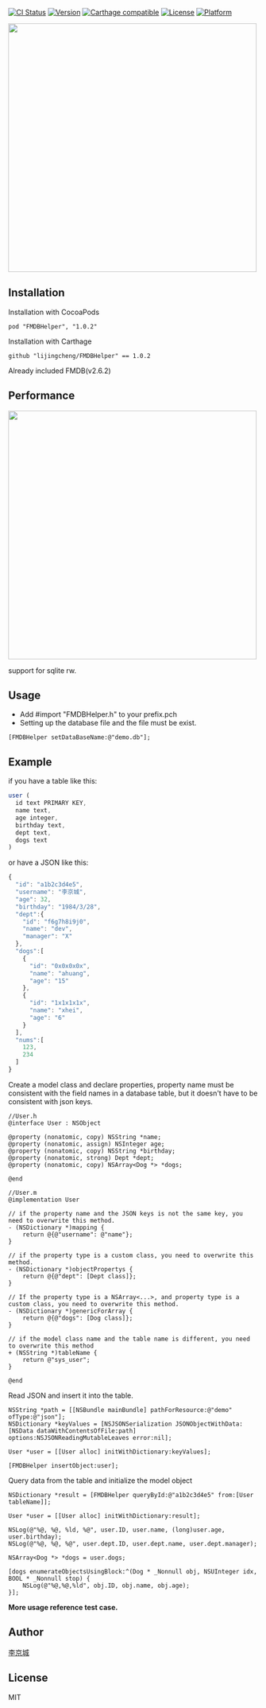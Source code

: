 
[![CI Status](http://img.shields.io/travis/lijingcheng/FMDBHelper.svg?style=flat)](https://travis-ci.org/lijingcheng/FMDBHelper)
[![Version](https://img.shields.io/cocoapods/v/FMDBHelper.svg?style=flat)](http://cocoadocs.org/docsets/FMDBHelper)
[![Carthage compatible](https://img.shields.io/badge/Carthage-compatible-4BC51D.svg?style=flat)](https://github.com/Carthage/Carthage)
[![License](https://img.shields.io/cocoapods/l/FMDBHelper.svg?style=flat)](http://cocoadocs.org/docsets/FMDBHelper)
[![Platform](https://img.shields.io/cocoapods/p/FMDBHelper.svg?style=flat)](http://cocoadocs.org/docsets/FMDBHelper)

<img width="500" src="./logo.png"> 

## Installation

Installation with CocoaPods

```
pod "FMDBHelper", "1.0.2"
```

Installation with Carthage

```
github "lijingcheng/FMDBHelper" == 1.0.2
```
Already included FMDB(v2.6.2)

## Performance

<img width="500" src="./performance.png"> 

support for sqlite rw.

## Usage

- Add #import "FMDBHelper.h" to your prefix.pch
-  Setting up the database file and the file must be exist.
``` objc
[FMDBHelper setDataBaseName:@"demo.db"];
```

## Example  

if you have a table like this:
``` js
user (
  id text PRIMARY KEY,
  name text,
  age integer,
  birthday text,
  dept text,
  dogs text
)
```
or have a JSON like this:
``` js
{
  "id": "a1b2c3d4e5",
  "username": "李京城",
  "age": 32,
  "birthday": "1984/3/28",
  "dept":{
    "id": "f6g7h8i9j0",
    "name": "dev",
    "manager": "X"
  },
  "dogs":[
    {
      "id": "0x0x0x0x",
      "name": "ahuang",
      "age": "15"
    },
    {
      "id": "1x1x1x1x",
      "name": "xhei",
      "age": "6"
    }
  ],
  "nums":[
    123,
    234
  ]
}
```

Create a model class and declare properties, property name must be consistent with the field names in a database table, but it doesn't have to be consistent with json keys.

``` objc
//User.h
@interface User : NSObject

@property (nonatomic, copy) NSString *name;
@property (nonatomic, assign) NSInteger age;
@property (nonatomic, copy) NSString *birthday;
@property (nonatomic, strong) Dept *dept;
@property (nonatomic, copy) NSArray<Dog *> *dogs;

@end

//User.m
@implementation User

// if the property name and the JSON keys is not the same key, you need to overwrite this method.
- (NSDictionary *)mapping {
    return @{@"username": @"name"};
}

// if the property type is a custom class, you need to overwrite this method.
- (NSDictionary *)objectPropertys {
    return @{@"dept": [Dept class]};
}

// If the property type is a NSArray<...>, and property type is a custom class, you need to overwrite this method.
- (NSDictionary *)genericForArray {
    return @{@"dogs": [Dog class]};
}

// if the model class name and the table name is different, you need to overwrite this method
+ (NSString *)tableName {
    return @"sys_user";
}

@end
```

Read JSON and insert it into the table. 

``` objc
NSString *path = [[NSBundle mainBundle] pathForResource:@"demo" ofType:@"json"];
NSDictionary *keyValues = [NSJSONSerialization JSONObjectWithData:[NSData dataWithContentsOfFile:path] options:NSJSONReadingMutableLeaves error:nil];

User *user = [[User alloc] initWithDictionary:keyValues];

[FMDBHelper insertObject:user];

```

Query data from the table and initialize the model object

``` objc
NSDictionary *result = [FMDBHelper queryById:@"a1b2c3d4e5" from:[User tableName]];

User *user = [[User alloc] initWithDictionary:result];

NSLog(@"%@, %@, %ld, %@", user.ID, user.name, (long)user.age, user.birthday);
NSLog(@"%@, %@, %@", user.dept.ID, user.dept.name, user.dept.manager);

NSArray<Dog *> *dogs = user.dogs;

[dogs enumerateObjectsUsingBlock:^(Dog * _Nonnull obj, NSUInteger idx, BOOL * _Nonnull stop) {
    NSLog(@"%@,%@,%ld", obj.ID, obj.name, obj.age);
}];
```

**More usage reference test case.**

## Author

[李京城](http://lijingcheng.github.io)

## License

MIT

